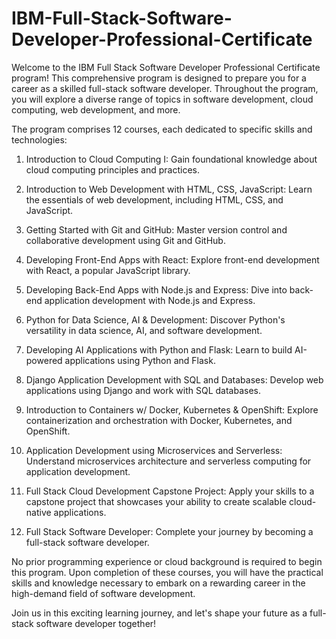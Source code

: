 # IBM-Full-Stack-Software-Developer-Professional-Certificate
Welcome to the IBM Full Stack Software Developer Professional Certificate program! This comprehensive program is designed to prepare you for a career as a skilled full-stack software developer. Throughout the program, you will explore a diverse range of topics in software development, cloud computing, web development, and more.

The program comprises 12 courses, each dedicated to specific skills and technologies:

1. Introduction to Cloud Computing I: Gain foundational knowledge about cloud computing principles and practices.

2. Introduction to Web Development with HTML, CSS, JavaScript: Learn the essentials of web development, including HTML, CSS, and JavaScript.

3. Getting Started with Git and GitHub: Master version control and collaborative development using Git and GitHub.

4. Developing Front-End Apps with React: Explore front-end development with React, a popular JavaScript library.

5. Developing Back-End Apps with Node.js and Express: Dive into back-end application development with Node.js and Express.

6. Python for Data Science, AI & Development: Discover Python's versatility in data science, AI, and software development.

7. Developing AI Applications with Python and Flask: Learn to build AI-powered applications using Python and Flask.

8. Django Application Development with SQL and Databases: Develop web applications using Django and work with SQL databases.

9. Introduction to Containers w/ Docker, Kubernetes & OpenShift: Explore containerization and orchestration with Docker, Kubernetes, and OpenShift.

10. Application Development using Microservices and Serverless: Understand microservices architecture and serverless computing for application development.

11. Full Stack Cloud Development Capstone Project: Apply your skills to a capstone project that showcases your ability to create scalable cloud-native applications.

12. Full Stack Software Developer: Complete your journey by becoming a full-stack software developer.

No prior programming experience or cloud background is required to begin this program. Upon completion of these courses, you will have the practical skills and knowledge necessary to embark on a rewarding career in the high-demand field of software development.

Join us in this exciting learning journey, and let's shape your future as a full-stack software developer together!
